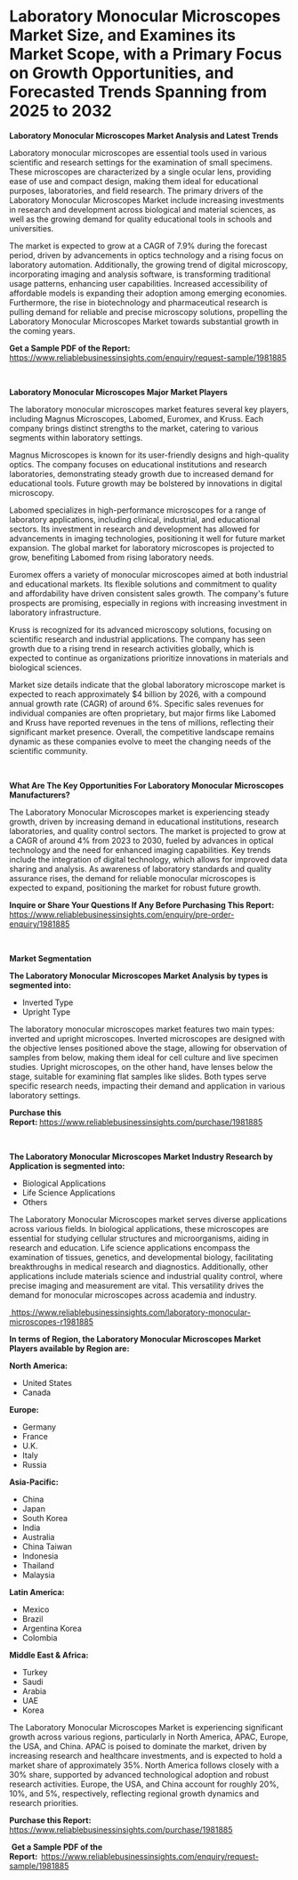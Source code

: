 <p><h1>Laboratory Monocular Microscopes Market Size, and Examines its Market Scope, with a Primary Focus on Growth Opportunities, and Forecasted Trends Spanning from 2025 to 2032</h1></p><p><strong>Laboratory Monocular Microscopes Market Analysis and Latest Trends</strong></p>
<p><p>Laboratory monocular microscopes are essential tools used in various scientific and research settings for the examination of small specimens. These microscopes are characterized by a single ocular lens, providing ease of use and compact design, making them ideal for educational purposes, laboratories, and field research. The primary drivers of the Laboratory Monocular Microscopes Market include increasing investments in research and development across biological and material sciences, as well as the growing demand for quality educational tools in schools and universities.</p><p>The market is expected to grow at a CAGR of 7.9% during the forecast period, driven by advancements in optics technology and a rising focus on laboratory automation. Additionally, the growing trend of digital microscopy, incorporating imaging and analysis software, is transforming traditional usage patterns, enhancing user capabilities. Increased accessibility of affordable models is expanding their adoption among emerging economies. Furthermore, the rise in biotechnology and pharmaceutical research is pulling demand for reliable and precise microscopy solutions, propelling the Laboratory Monocular Microscopes Market towards substantial growth in the coming years.</p></p>
<p><strong>Get a Sample PDF of the Report:&nbsp;</strong> <a href="https://www.reliablebusinessinsights.com/enquiry/request-sample/1981885?utm_campaign=2180&utm_medium=2&utm_source=Github&utm_content=ia&utm_term=12042025&utm_id=laboratory-monocular-microscopes">https://www.reliablebusinessinsights.com/enquiry/request-sample/1981885</a></p>
<p>&nbsp;</p>
<p><strong>Laboratory Monocular Microscopes Major Market Players</strong></p>
<p><p>The laboratory monocular microscopes market features several key players, including Magnus Microscopes, Labomed, Euromex, and Kruss. Each company brings distinct strengths to the market, catering to various segments within laboratory settings.</p><p>Magnus Microscopes is known for its user-friendly designs and high-quality optics. The company focuses on educational institutions and research laboratories, demonstrating steady growth due to increased demand for educational tools. Future growth may be bolstered by innovations in digital microscopy.</p><p>Labomed specializes in high-performance microscopes for a range of laboratory applications, including clinical, industrial, and educational sectors. Its investment in research and development has allowed for advancements in imaging technologies, positioning it well for future market expansion. The global market for laboratory microscopes is projected to grow, benefiting Labomed from rising laboratory needs.</p><p>Euromex offers a variety of monocular microscopes aimed at both industrial and educational markets. Its flexible solutions and commitment to quality and affordability have driven consistent sales growth. The company's future prospects are promising, especially in regions with increasing investment in laboratory infrastructure.</p><p>Kruss is recognized for its advanced microscopy solutions, focusing on scientific research and industrial applications. The company has seen growth due to a rising trend in research activities globally, which is expected to continue as organizations prioritize innovations in materials and biological sciences.</p><p>Market size details indicate that the global laboratory microscope market is expected to reach approximately $4 billion by 2026, with a compound annual growth rate (CAGR) of around 6%. Specific sales revenues for individual companies are often proprietary, but major firms like Labomed and Kruss have reported revenues in the tens of millions, reflecting their significant market presence. Overall, the competitive landscape remains dynamic as these companies evolve to meet the changing needs of the scientific community.</p></p>
<p>&nbsp;</p>
<p><strong>What Are The Key Opportunities For Laboratory Monocular Microscopes Manufacturers?</strong></p>
<p><p>The Laboratory Monocular Microscopes market is experiencing steady growth, driven by increasing demand in educational institutions, research laboratories, and quality control sectors. The market is projected to grow at a CAGR of around 4% from 2023 to 2030, fueled by advances in optical technology and the need for enhanced imaging capabilities. Key trends include the integration of digital technology, which allows for improved data sharing and analysis. As awareness of laboratory standards and quality assurance rises, the demand for reliable monocular microscopes is expected to expand, positioning the market for robust future growth.</p></p>
<p><strong>Inquire or Share Your Questions If Any Before Purchasing This Report:</strong> <a href="https://www.reliablebusinessinsights.com/enquiry/pre-order-enquiry/1981885?utm_campaign=2180&utm_medium=2&utm_source=Github&utm_content=ia&utm_term=12042025&utm_id=laboratory-monocular-microscopes">https://www.reliablebusinessinsights.com/enquiry/pre-order-enquiry/1981885</a></p>
<p>&nbsp;</p>
<p><strong>Market Segmentation</strong></p>
<p><strong>The Laboratory Monocular Microscopes Market Analysis by types is segmented into:</strong></p>
<p><ul><li>Inverted Type</li><li>Upright Type</li></ul></p>
<p><p>The laboratory monocular microscopes market features two main types: inverted and upright microscopes. Inverted microscopes are designed with the objective lenses positioned above the stage, allowing for observation of samples from below, making them ideal for cell culture and live specimen studies. Upright microscopes, on the other hand, have lenses below the stage, suitable for examining flat samples like slides. Both types serve specific research needs, impacting their demand and application in various laboratory settings.</p></p>
<p><strong>Purchase this Report:&nbsp;</strong><a href="https://www.reliablebusinessinsights.com/purchase/1981885?utm_campaign=2180&utm_medium=2&utm_source=Github&utm_content=ia&utm_term=12042025&utm_id=laboratory-monocular-microscopes">https://www.reliablebusinessinsights.com/purchase/1981885</a></p>
<p>&nbsp;</p>
<p><strong>The Laboratory Monocular Microscopes Market Industry Research by Application is segmented into:</strong></p>
<p><ul><li>Biological Applications</li><li>Life Science Applications</li><li>Others</li></ul></p>
<p><p>The Laboratory Monocular Microscopes market serves diverse applications across various fields. In biological applications, these microscopes are essential for studying cellular structures and microorganisms, aiding in research and education. Life science applications encompass the examination of tissues, genetics, and developmental biology, facilitating breakthroughs in medical research and diagnostics. Additionally, other applications include materials science and industrial quality control, where precise imaging and measurement are vital. This versatility drives the demand for monocular microscopes across academia and industry.</p></p>
<p><a href="https://www.reliablebusinessinsights.com/laboratory-monocular-microscopes-r1981885?utm_campaign=2180&utm_medium=2&utm_source=Github&utm_content=ia&utm_term=12042025&utm_id=laboratory-monocular-microscopes">&nbsp;https://www.reliablebusinessinsights.com/laboratory-monocular-microscopes-r1981885</a></p>
<p><strong>In terms of Region, the Laboratory Monocular Microscopes Market Players available by Region are:</strong></p>
<p>
    <p> <strong> North America: </strong>
        <ul>
            <li>United States</li>
            <li>Canada</li>
        </ul>
        </p> 
    <p> <strong> Europe: </strong>
        <ul>
            <li>Germany</li>
            <li>France</li>
            <li>U.K.</li>
            <li>Italy</li>
            <li>Russia</li>
        </ul>
        </p> 
    <p> <strong> Asia-Pacific: </strong>
        <ul>
            <li>China</li>
            <li>Japan</li>
            <li>South Korea</li>
            <li>India</li>
            <li>Australia</li>
            <li>China Taiwan</li>
            <li>Indonesia</li>
            <li>Thailand</li>
            <li>Malaysia</li>
        </ul>
        </p> 
    <p> <strong> Latin America: </strong>
        <ul>
            <li>Mexico</li>
            <li>Brazil</li>
            <li>Argentina Korea</li>
            <li>Colombia</li>
        </ul>
        </p> 
    <p> <strong> Middle East & Africa: </strong>
        <ul>
            <li>Turkey</li>
            <li>Saudi</li>
            <li>Arabia</li>
            <li>UAE</li>
            <li>Korea</li>
        </ul>
    </p>
    </p>
<p><p>The Laboratory Monocular Microscopes Market is experiencing significant growth across various regions, particularly in North America, APAC, Europe, the USA, and China. APAC is poised to dominate the market, driven by increasing research and healthcare investments, and is expected to hold a market share of approximately 35%. North America follows closely with a 30% share, supported by advanced technological adoption and robust research activities. Europe, the USA, and China account for roughly 20%, 10%, and 5%, respectively, reflecting regional growth dynamics and research priorities.</p></p>
<p><strong>Purchase this Report: </strong><a href="https://www.reliablebusinessinsights.com/purchase/1981885?utm_campaign=2180&utm_medium=2&utm_source=Github&utm_content=ia&utm_term=12042025&utm_id=laboratory-monocular-microscopes">https://www.reliablebusinessinsights.com/purchase/1981885</a></p>
<p>&nbsp;<strong>Get a Sample PDF of the Report:&nbsp;&nbsp;</strong><a href="https://www.reliablebusinessinsights.com/enquiry/request-sample/1981885?utm_campaign=2180&utm_medium=2&utm_source=Github&utm_content=ia&utm_term=12042025&utm_id=laboratory-monocular-microscopes">https://www.reliablebusinessinsights.com/enquiry/request-sample/1981885</a></p>
<p><strong></strong></p>
<p><p></p><p></p><p></p></p>